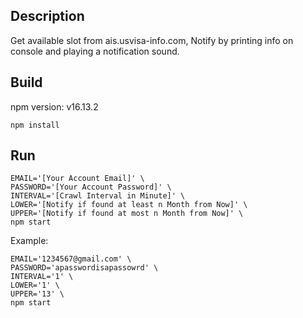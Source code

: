 ## Description
Get available slot from ais.usvisa-info.com,
Notify by printing info on console and playing a notification sound.

## Build
npm version: v16.13.2
```
npm install
```

## Run
```
EMAIL='[Your Account Email]' \
PASSWORD='[Your Account Password]' \
INTERVAL='[Crawl Interval in Minute]' \
LOWER='[Notify if found at least n Month from Now]' \
UPPER='[Notify if found at most n Month from Now]' \
npm start
```

Example:
```
EMAIL='1234567@gmail.com' \
PASSWORD='apasswordisapassowrd' \
INTERVAL='1' \
LOWER='1' \
UPPER='13' \
npm start
```